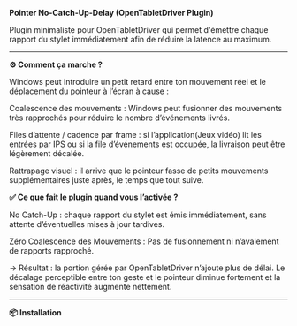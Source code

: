 **Pointer No-Catch-Up-Delay (OpenTabletDriver Plugin)**

Plugin minimaliste pour OpenTabletDriver qui permet d'émettre chaque rapport du stylet immédiatement afin de réduire la latence au maximum.

___________________________________________________________________________________________________________________________________________

**⚙️ Comment ça marche ?**

Windows peut introduire un petit retard entre ton mouvement réel et le déplacement du pointeur à l’écran à cause :

Coalescence des mouvements : Windows peut fusionner des mouvements très rapprochés pour réduire le nombre d’événements livrés.

Files d’attente / cadence par frame : si l’application(Jeux vidéo) lit les entrées par IPS ou si la file d’événements est occupée, la livraison peut être légèrement décalée.

Rattrapage visuel : il arrive que le pointeur fasse de petits mouvements supplémentaires juste après, le temps que tout suive.

**✅ Ce que fait le plugin quand vous l’activée ?**

No Catch-Up : chaque rapport du stylet est émis immédiatement, sans attente d’éventuelles mises à jour tardives.

Zéro Coalescence des Mouvements : Pas de fusionnement ni n’avalement de rapports rapproché.

→ Résultat : la portion gérée par OpenTabletDriver n’ajoute plus de délai. Le décalage perceptible entre ton geste et le pointeur diminue fortement et la sensation de réactivité augmente nettement.

___________________________________________________________________________________________________________________________________________

**📦 Installation**

